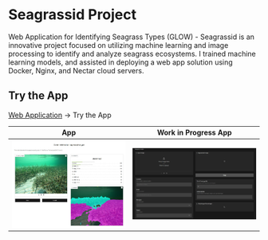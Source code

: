 # Seagrassid Project
Web Application for Identifying Seagrass Types (GLOW) - Seagrassid is an innovative project focused on utilizing machine learning and image processing to identify and analyze seagrass ecosystems. I trained machine learning models, and assisted in deploying a web app solution using Docker, Nginx, and Nectar cloud servers.

## Try the App
<a href="seagrassid.org">Web Application</a> -> Try the App

| App                       | Work in Progress App                  |
|-----------------------------------|-------------------------------------|
| <img src="media/app.png" width="500"/> | <img src="media/wip.png" width="500"/> |
